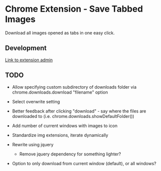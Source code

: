 # Chrome Extension - Save Tabbed Images

Download all images opened as tabs in one easy click.


## Development

[Link to extension admin](https://chrome.google.com/webstore/developer/edit/hhcoikfhkkadkgklepjkfgafmjoggefh)

## TODO

* Allow specifying custom subdirectory of downloads folder via chrome.downloads.download "filename" option
* Select overwrite setting

* Better feedback after clicking "download" - say where the files are downloaded to (i.e. chrome.downloads.showDefaultFolder())
* Add number of current windows with images to icon

* Standardize img extensions, iterate dynamically
* Rewrite using jquery
	* Remove jquery dependency for something lighter?
* Option to only download from current window (default), or all windows?
